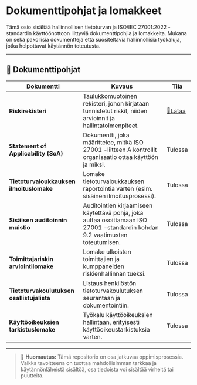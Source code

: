 # Dokumenttipohjat ja lomakkeet

Tämä osio sisältää hallinnollisen tietoturvan ja ISO/IEC 27001:2022 -standardin käyttöönottoon liittyviä dokumenttipohjia ja lomakkeita. Mukana on sekä pakollisia dokumentteja että suositeltavia hallinnollisia työkaluja, jotka helpottavat käytännön toteutusta.

---

## 📄 Dokumenttipohjat

| Dokumentti | Kuvaus | Tila |
|------------|--------|------|
| **Riskirekisteri** | Taulukkomuotoinen rekisteri, johon kirjataan tunnistetut riskit, niiden arvioinnit ja hallintatoimenpiteet. | [📄Lataa](https://github.com/joonaschuk/joonaschuk/blob/main/dokumenttipohjat/risk_register.xlsx) |
| **Statement of Applicability (SoA)** | Dokumentti, joka määrittelee, mitkä ISO 27001 -liitteen A kontrollit organisaatio ottaa käyttöön ja miksi. | Tulossa |
| **Tietoturvaloukkauksen ilmoituslomake** | Lomake tietoturvaloukkauksen raportointia varten (esim. sisäinen ilmoitusprosessi). | Tulossa |
| **Sisäisen auditoinnin muistio** | Auditointien kirjaamiseen käytettävä pohja, joka auttaa osoittamaan ISO 27001 -standardin kohdan 9.2 vaatimusten toteutumisen. | Tulossa |
| **Toimittajariskin arviointilomake** | Lomake ulkoisten toimittajien ja kumppaneiden riskienhallinnan tueksi. | Tulossa |
| **Tietoturvakoulutuksen osallistujalista** | Listaus henkilöstön tietoturvakoulutuksen seurantaan ja dokumentointiin. | Tulossa |
| **Käyttöoikeuksien tarkistuslomake** | Työkalu käyttöoikeuksien hallintaan, erityisesti käyttöoikeustarkistuksia varten. | Tulossa |

---

> 🫣 **Huomautus:**
> Tämä repositorio on osa jatkuvaa oppimisprosessia. Vaikka tavoitteena on tuottaa mahdollisimman tarkkaa ja käytännönläheistä sisältöä, osa tiedoista voi sisältää virheitä tai puutteita.

